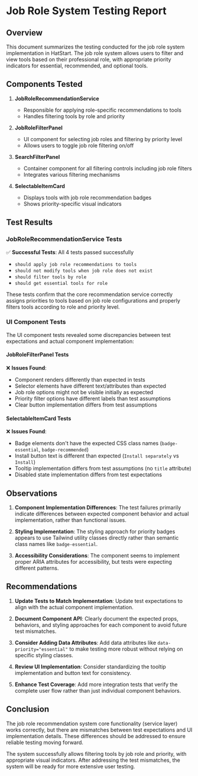 # Job Role System Testing Report

## Overview

This document summarizes the testing conducted for the job role system implementation in HatStart. The job role system allows users to filter and view tools based on their professional role, with appropriate priority indicators for essential, recommended, and optional tools.

## Components Tested

1. **JobRoleRecommendationService**
   - Responsible for applying role-specific recommendations to tools
   - Handles filtering tools by role and priority

2. **JobRoleFilterPanel**
   - UI component for selecting job roles and filtering by priority level
   - Allows users to toggle job role filtering on/off

3. **SearchFilterPanel**
   - Container component for all filtering controls including job role filters
   - Integrates various filtering mechanisms

4. **SelectableItemCard**
   - Displays tools with job role recommendation badges
   - Shows priority-specific visual indicators

## Test Results

### JobRoleRecommendationService Tests

✅ **Successful Tests**: All 4 tests passed successfully
- `should apply job role recommendations to tools`
- `should not modify tools when job role does not exist`
- `should filter tools by role`
- `should get essential tools for role`

These tests confirm that the core recommendation service correctly assigns priorities to tools based on job role configurations and properly filters tools according to role and priority level.

### UI Component Tests

The UI component tests revealed some discrepancies between test expectations and actual component implementation:

#### JobRoleFilterPanel Tests

❌ **Issues Found**:
- Component renders differently than expected in tests
- Selector elements have different text/attributes than expected
- Job role options might not be visible initially as expected
- Priority filter options have different labels than test assumptions
- Clear button implementation differs from test assumptions

#### SelectableItemCard Tests

❌ **Issues Found**:
- Badge elements don't have the expected CSS class names (`badge-essential`, `badge-recommended`)
- Install button text is different than expected (`Install separately` vs `Install`)
- Tooltip implementation differs from test assumptions (no `title` attribute)
- Disabled state implementation differs from test expectations

## Observations

1. **Component Implementation Differences**: The test failures primarily indicate differences between expected component behavior and actual implementation, rather than functional issues.

2. **Styling Implementation**: The styling approach for priority badges appears to use Tailwind utility classes directly rather than semantic class names like `badge-essential`.

3. **Accessibility Considerations**: The component seems to implement proper ARIA attributes for accessibility, but tests were expecting different patterns.

## Recommendations

1. **Update Tests to Match Implementation**: Update test expectations to align with the actual component implementation.

2. **Document Component API**: Clearly document the expected props, behaviors, and styling approaches for each component to avoid future test mismatches.

3. **Consider Adding Data Attributes**: Add data attributes like `data-priority="essential"` to make testing more robust without relying on specific styling classes.

4. **Review UI Implementation**: Consider standardizing the tooltip implementation and button text for consistency.

5. **Enhance Test Coverage**: Add more integration tests that verify the complete user flow rather than just individual component behaviors.

## Conclusion

The job role recommendation system core functionality (service layer) works correctly, but there are mismatches between test expectations and UI implementation details. These differences should be addressed to ensure reliable testing moving forward.

The system successfully allows filtering tools by job role and priority, with appropriate visual indicators. After addressing the test mismatches, the system will be ready for more extensive user testing. 